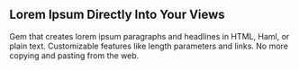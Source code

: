 ## Lorem Ipsum Directly Into Your Views

Gem that creates lorem ipsum paragraphs and headlines in HTML, Haml, or plain text. Customizable features like length parameters and links. No more copying and pasting from the web.
